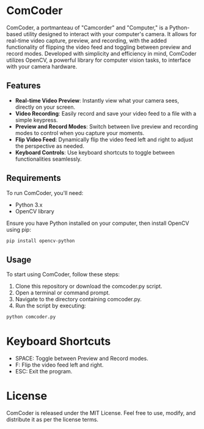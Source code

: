 # ComCoder

ComCoder, a portmanteau of "Camcorder" and "Computer," is a Python-based utility designed to interact with your computer's camera. It allows for real-time video capture, preview, and recording, with the added functionality of flipping the video feed and toggling between preview and record modes. Developed with simplicity and efficiency in mind, ComCoder utilizes OpenCV, a powerful library for computer vision tasks, to interface with your camera hardware.

## Features

- **Real-time Video Preview**: Instantly view what your camera sees, directly on your screen.
- **Video Recording**: Easily record and save your video feed to a file with a simple keypress.
- **Preview and Record Modes**: Switch between live preview and recording modes to control when you capture your moments.
- **Flip Video Feed**: Dynamically flip the video feed left and right to adjust the perspective as needed.
- **Keyboard Controls**: Use keyboard shortcuts to toggle between functionalities seamlessly.

## Requirements

To run ComCoder, you'll need:

- Python 3.x
- OpenCV library

Ensure you have Python installed on your computer, then install OpenCV using pip:

```bash
pip install opencv-python
```

## Usage
To start using ComCoder, follow these steps:

1. Clone this repository or download the comcoder.py script.
2. Open a terminal or command prompt.
3. Navigate to the directory containing comcoder.py.
4. Run the script by executing:

```bash
python comcoder.py
```

# Keyboard Shortcuts
- SPACE: Toggle between Preview and Record modes.
- F: Flip the video feed left and right.
- ESC: Exit the program.

# License
ComCoder is released under the MIT License. Feel free to use, modify, and distribute it as per the license terms.
